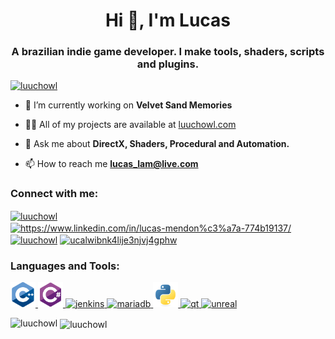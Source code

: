 <h1 align="center">Hi 👋, I'm Lucas</h1>
<h3 align="center">A brazilian indie game developer. I make tools, shaders, scripts and plugins.</h3>

<p align="left"> <a href="https://github.com/ryo-ma/github-profile-trophy"><img src="https://github-profile-trophy.vercel.app/?username=luuchowl" alt="luuchowl" /></a> </p>

- 🔭 I’m currently working on **Velvet Sand Memories**

- 👨‍💻 All of my projects are available at [luuchowl.com](luuchowl.com)

- 💬 Ask me about **DirectX, Shaders, Procedural and Automation.**

- 📫 How to reach me **lucas_lam@live.com**

<h3 align="left">Connect with me:</h3>
<p align="left">
<a href="https://twitter.com/luuchowl" target="blank"><img align="center" src="https://raw.githubusercontent.com/rahuldkjain/github-profile-readme-generator/master/src/images/icons/Social/twitter.svg" alt="luuchowl" height="30" width="40" /></a>
<a href="https://linkedin.com/in/https://www.linkedin.com/in/lucas-mendon%c3%a7a-774b19137/" target="blank"><img align="center" src="https://raw.githubusercontent.com/rahuldkjain/github-profile-readme-generator/master/src/images/icons/Social/linked-in-alt.svg" alt="https://www.linkedin.com/in/lucas-mendon%c3%a7a-774b19137/" height="30" width="40" /></a>
<a href="https://instagram.com/luuchowl" target="blank"><img align="center" src="https://raw.githubusercontent.com/rahuldkjain/github-profile-readme-generator/master/src/images/icons/Social/instagram.svg" alt="luuchowl" height="30" width="40" /></a>
<a href="https://www.youtube.com/c/ucalwibnk4lije3njvj4gphw" target="blank"><img align="center" src="https://raw.githubusercontent.com/rahuldkjain/github-profile-readme-generator/master/src/images/icons/Social/youtube.svg" alt="ucalwibnk4lije3njvj4gphw" height="30" width="40" /></a>
</p>

<h3 align="left">Languages and Tools:</h3>
<p align="left"> <a href="https://www.w3schools.com/cpp/" target="_blank" rel="noreferrer"> <img src="https://raw.githubusercontent.com/devicons/devicon/master/icons/cplusplus/cplusplus-original.svg" alt="cplusplus" width="40" height="40"/> </a> <a href="https://www.w3schools.com/cs/" target="_blank" rel="noreferrer"> <img src="https://raw.githubusercontent.com/devicons/devicon/master/icons/csharp/csharp-original.svg" alt="csharp" width="40" height="40"/> </a> <a href="https://www.jenkins.io" target="_blank" rel="noreferrer"> <img src="https://www.vectorlogo.zone/logos/jenkins/jenkins-icon.svg" alt="jenkins" width="40" height="40"/> </a> <a href="https://mariadb.org/" target="_blank" rel="noreferrer"> <img src="https://www.vectorlogo.zone/logos/mariadb/mariadb-icon.svg" alt="mariadb" width="40" height="40"/> </a> <a href="https://www.python.org" target="_blank" rel="noreferrer"> <img src="https://raw.githubusercontent.com/devicons/devicon/master/icons/python/python-original.svg" alt="python" width="40" height="40"/> </a> <a href="https://www.qt.io/" target="_blank" rel="noreferrer"> <img src="https://upload.wikimedia.org/wikipedia/commons/0/0b/Qt_logo_2016.svg" alt="qt" width="40" height="40"/> </a> <a href="https://unrealengine.com/" target="_blank" rel="noreferrer"> <img src="https://raw.githubusercontent.com/kenangundogan/fontisto/036b7eca71aab1bef8e6a0518f7329f13ed62f6b/icons/svg/brand/unreal-engine.svg" alt="unreal" width="40" height="40"/> </a> </p>

<p><img align="left" src="https://github-readme-stats.vercel.app/api/top-langs?username=luuchowl&show_icons=true&locale=en&layout=compact" alt="luuchowl" /></p>

<p>&nbsp;<img align="center" src="https://github-readme-stats.vercel.app/api?username=luuchowl&show_icons=true&locale=en" alt="luuchowl" /></p>
